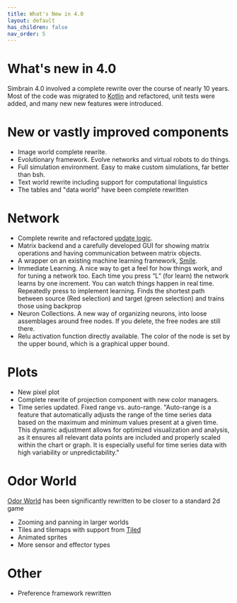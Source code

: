 ```yaml
---
title: What's New in 4.0
layout: default
has_children: false
nav_order: 5
---
```


# What's new in 4.0

Simbrain 4.0 involved a complete rewrite over the course of nearly 10 years. Most of the code was migrated to [Kotlin](https://kotlinlang.org/) and refactored, unit tests were added, and many new new features were introduced.

# New or vastly improved components

* Image world complete rewrite.
* Evolutionary framework. Evolve networks and virtual robots to do things.
* Full simulation environment. Easy to make custom simulations, far better than bsh.
* Text world rewrite including support for computational linguistics 
* The tables and "data world" have been complete rewritten

# Network

* Complete rewrite and refactored [update logic](network/updateLogic.html).
* Matrix backend and a carefully developed GUI for showing matrix operations and having communication between matrix objects.
* A wrapper on an existing machine learning framework, [Smile](https://haifengl.github.io/). 
* Immediate Learning. A nice way to get a feel for how things work, and for tuning a network too. Each time you press “L” (for learn) the network learns by one increment. You can watch things happen in real time. Repeatedly press to implement learning. Finds the shortest path between source (Red selection) and target (green selection) and trains those using backprop
* Neuron Collections. A new way of organizing neurons, into loose assemblages around free nodes. If you delete, the free nodes are still there.
* Relu activation function directly available.  The color of the node is set by the upper bound, which is a graphical upper bound. 

# Plots

* New pixel plot
* Complete rewrite of projection component with new color managers.
* Time series updated. Fixed range vs. auto-range. "Auto-range is a feature that automatically adjusts the range of the time series data based on the maximum and minimum values present at a given time. This dynamic adjustment allows for optimized visualization and analysis, as it ensures all relevant data points are included and properly scaled within the chart or graph. It is especially useful for time series data with high variability or unpredictability."
    
# Odor World

[Odor World](worlds/odorworld.html) has been significantly rewritten to be closer to a standard 2d game

* Zooming and panning in larger worlds
* Tiles and tilemaps with support from [Tiled](https://www.mapeditor.org/) 
* Animated sprites
* More sensor and effector types 

# Other

* Preference framework rewritten